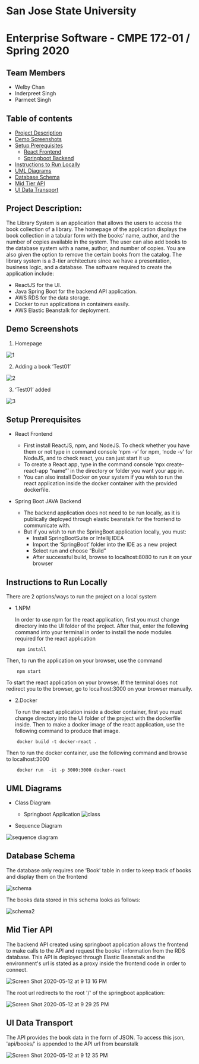 San Jose State University
======================

# Enterprise Software - CMPE 172-01 / Spring 2020

## Team Members
- Welby Chan
- Inderpreet Singh
- Parmeet Singh

## Table of contents
- [Project Description](#project-description)
- [Demo Screenshots](#demo-screenshots)
- [Setup Prerequisites](#setup-prerequisites)
  - [React Frontend](#react-frontend)
  - [Springboot Backend](#spring-boot-java-backend)
- [Instructions to Run Locally](#instructions-to-run-locally)
- [UML Diagrams](#uml-diagrams)
- [Database Schema](#database-schema)
- [Mid Tier API](#mid-tier-api)
- [UI Data Transport](#ui-data-transport)

## Project Description:

The Library System is an application that allows the users to access the book collection of a library. The homepage of the application displays the book collection in a tabular form with the books’ name, author, and the number of copies available in the system. The user can also add books to the database system with a name, author, and number of copies. You are also given the option to remove the certain books from the catalog. The library system is a 3-tier architecture since we have a presentation, business logic, and a database. The software required to create the application include: 

- ReactJS for the UI.
- Java Spring Boot for the backend API application.
- AWS RDS for the data storage.
- Docker to run applications in containers easily.
- AWS Elastic Beanstalk for deployment.

## Demo Screenshots

1. Homepage

![1](https://user-images.githubusercontent.com/38019514/81770756-077f2600-9496-11ea-93c6-29016aeff92a.png)

2. Adding a book ‘Test01’

![2](https://user-images.githubusercontent.com/38019514/81770773-1239bb00-9496-11ea-9047-0bb4247f99bd.png)

3. ‘Test01’ added

![3](https://user-images.githubusercontent.com/38019514/81770780-182f9c00-9496-11ea-9ae2-b20bb7720147.png)


## Setup Prerequisites

- React Frontend
  - First install ReactJS, npm,  and NodeJS. To check whether you have them or not type in command console ‘npm -v’ for npm, ‘node -v’ for NodeJS, and to check react, you can just start it up
  - To create a React app, type in the command console ‘npx create-react-app “name”’ in the directory or folder you want your app in. 
  - You can also install Docker on your system if you wish to run the react application inside the docker container with the provided dockerfile.

- Spring Boot JAVA Backend
  - The backend application does not need to be run locally, as it is publically deployed through elastic beanstalk for the frontend to communicate with. 
  - But if you wish to run the SpringBoot application locally, you must:
    - Install SpringBootSuite or Intellij IDEA
    - Import the ‘SpringBoot’ folder into the IDE as a new project
    - Select run and choose “Build”
    - After successful build, browse to localhost:8080 to run it on your browser
    
    
## Instructions to Run Locally

There are 2 options/ways to run the project on a local system

- 1.NPM 
	
	In order to use npm for the react application, first you must change directory into the UI folder of the project. After that, enter the following command into your terminal in order to install the node modules required for the react application

```
	npm install
```

   Then, to run the application on your browser, use the command

```
	npm start
```
	
   To start the react application on your browser. If the terminal does not redirect you to the browser, go to localhost:3000 on your browser manually.



- 2.Docker

	To run the react application inside a docker container, first you must change directory into the UI folder of the project with the dockerfile inside. Then to make a docker image of the react application, use the following command to produce that image.

```
	docker build -t docker-react .
```

Then to run the docker container, use the following command and browse to localhost:3000

```
	docker run  -it -p 3000:3000 docker-react
```


## UML Diagrams

- Class Diagram
	- Springboot Application
![class](https://user-images.githubusercontent.com/38019514/81770819-39908800-9496-11ea-865a-bf011ef2bd17.png)

- Sequence Diagram

![sequence diagram](https://user-images.githubusercontent.com/38019514/81772723-727f2b80-949b-11ea-858e-90f7e7207dfb.png)



## Database Schema

The database only requires one ‘Book’ table in order to keep track of books and display them on the frontend

![schema](https://user-images.githubusercontent.com/38019514/81770825-3c8b7880-9496-11ea-9571-53da7fd0f935.png)

The books data stored in this schema looks as follows:

![schema2](https://user-images.githubusercontent.com/38019514/81771015-bd4a7480-9496-11ea-9579-042606353ff5.png)


## Mid Tier API

The backend API created using springboot application allows the frontend to make calls to the API and request the books' information from the RDS database. This API is deployed through Elastic Beanstalk and the environment's url is stated as a proxy inside the frontend code in order to connect.

![Screen Shot 2020-05-12 at 9 13 16 PM](https://user-images.githubusercontent.com/38019514/81771334-8d4fa100-9497-11ea-8739-e5bdea722ae3.png)

The root url redirects to the root '/' of the springboot application:

![Screen Shot 2020-05-12 at 9 29 25 PM](https://user-images.githubusercontent.com/38019514/81771394-ad7f6000-9497-11ea-8a0f-6b2249661bf6.png)

## UI Data Transport

The API provides the book data in the form of JSON.
To access this json, 'api/books/' is appended to the API url from beanstalk

![Screen Shot 2020-05-12 at 9 12 35 PM](https://user-images.githubusercontent.com/38019514/81771339-90e32800-9497-11ea-8227-409139443823.png)

